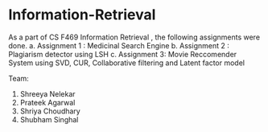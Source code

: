# Information-Retrieval
As a part of CS F469 Information Retrieval , the following assignments were done.
a. Assignment 1 : Medicinal Search Engine
b. Assignment 2 : Plagiarism detector using LSH
c. Assignment 3: Movie Reccomender System using SVD, CUR, Collaborative filtering and Latent factor model

Team:
1. Shreeya Nelekar
2. Prateek Agarwal
3. Shriya Choudhary
4. Shubham Singhal
